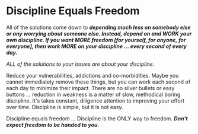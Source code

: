 # Discipline Equals Freedom

All of the solutions come down to ***depending much less on somebody else or any worrying about someone else. Instead, depend on and WORK your own discipline. If you want MORE freedom [for yourself, for anyone, for everyone], then work MORE on your discipline ... every second of every day.***  

*ALL of the solutions to your issues are about your discipline.*

Reduce your vulnerabilities, addictions and co-morbidities. Maybe you cannot immediately remove these things, but you can work each second of each day to minimize their impact. There are no silver bullets or easy buttons ... reduction in weakness is a matter of slow, methodical boring discipline. It's takes constant, diligence attention to improving your effort over time. Discipline is simple, but it is not easy. 

Discipline equals freedom ... Discipline is the ONLY way to freedom. ***Don't expect freedom to be handed to you.*** 
